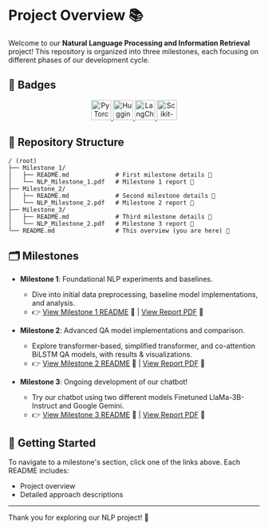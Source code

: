# Project Overview 📚

Welcome to our **Natural Language Processing and Information Retrieval** project! This repository is organized into three milestones, each focusing on different phases of our development cycle.

## 📛 Badges

<div align="center">
  <a href="https://pytorch.org/" target="_blank">
    <img src="https://img.shields.io/badge/PyTorch-%23EE4C2C.svg?logo=pytorch&logoColor=white" alt="PyTorch" height="40">
  </a>
  <a href="https://huggingface.co/" target="_blank">
    <img src="https://img.shields.io/badge/HuggingFace-FF9900.svg?logo=huggingface&logoColor=white" alt="HuggingFace" height="40">
  </a>
  <a href="https://github.com/hwchase17/langchain" target="_blank">
    <img src="https://img.shields.io/badge/LangChain-CC3534.svg?logo=langchain&logoColor=white" alt="LangChain" height="40">
  </a>
  <a href="https://scikit-learn.org/" target="_blank">
    <img src="https://img.shields.io/badge/Scikit--learn-F7931E.svg?logo=scikitlearn&logoColor=white" alt="Scikit-learn" height="40">
  </a>
</div>


## 📂 Repository Structure

```
/ (root)
├── Milestone_1/
│   ├── README.md             # First milestone details 📝
│   └── NLP_Milestone_1.pdf   # Milestone 1 report 📄
├── Milestone_2/
│   ├── README.md             # Second milestone details 🚀
│   └── NLP_Milestone_2.pdf   # Milestone 2 report 📄
├── Milestone_3/
│   ├── README.md             # Third milestone details 🚀
│   └── NLP_Milestone_2.pdf   # Milestone 3 report 📄
└── README.md                 # This overview (you are here) 🌟
```

## 🗂️ Milestones

* **Milestone 1**: Foundational NLP experiments and baselines.

  * Dive into initial data preprocessing, baseline model implementations, and analysis.
  * 👉 [View Milestone 1 README](Milestone_1/README.md) 🔗  |  [View Report PDF](Milestone_1/NLP_Milestone_1.pdf) 📄

* **Milestone 2**: Advanced QA model implementations and comparison.

  * Explore transformer-based, simplified transformer, and co-attention BiLSTM QA models, with results & visualizations.
  * 👉 [View Milestone 2 README](Milestone_2/README.md) 🔗  |  [View Report PDF](Milestone_2/NLP_Milestone_2.pdf) 📄

* **Milestone 3**: Ongoing development of our chatbot!

  * Try our chatbot using two different models Finetuned LlaMa-3B-Instruct and Google Gemini.
  * 👉 [View Milestone 3 README](Milestone_3/README.md) 🔗  |  [View Report PDF](Milestone_3/NLP_Milestone_3.pdf) 📄

## 🚀 Getting Started

To navigate to a milestone's section, click one of the links above. Each README includes:

* Project overview
* Detailed approach descriptions

---

Thank you for exploring our NLP project! 🎉
